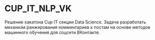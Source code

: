 # CUP_IT_NLP_VK
Решение хакатона Cup IT секции Data Science. Задача разработать механизм ранжирования комментариев к постам на основе методов машинного обучения для соцсети ВКонтакте.
